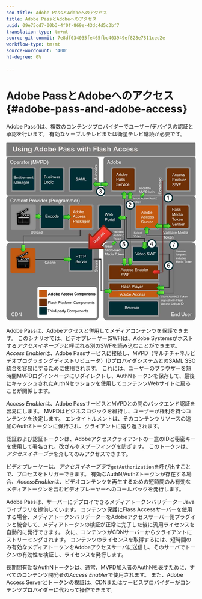 ```yaml
---
seo-title: Adobe PassとAdobeへのアクセス
title: Adobe PassとAdobeへのアクセス
uuid: 09e75cd7-00b3-4f0f-869e-43dc4d5c3bf7
translation-type: tm+mt
source-git-commit: 7e8df034035fe465fbe403949ef828e7811ced2e
workflow-type: tm+mt
source-wordcount: '400'
ht-degree: 0%

---
```



# Adobe PassとAdobeへのアクセス{#adobe-pass-and-adobe-access}

Adobe Pass([](https://www.adobe.com/products/adobepass/))は、複数のコンテンツプロバイダーでユーザー/デバイスの認証と承認を行います。 有効なケーブルテレビまたは衛星テレビ購読が必要です。

<!--<a id="fig_cln_bc2_44"></a>-->

![](assets/AdobePass_web.png)

Adobe Passは、Adobeアクセスと併用してメディアコンテンツを保護できます。 このシナリオでは、ビデオプレーヤー(SWF)は、Adobe Systemsがホストする&#x200B;*アクセスイネーブラ*&#x200B;と呼ばれる別のSWFを読み込むことができます。 *Access Enabler*&#x200B;は、Adobe Passサービスに接続し、MVPD（マルチチャネルビデオプログラミングディストリビュータ）IDプロバイダシステムとのSAML SSO統合を容易にするために使用されます。 これには、ユーザーのブラウザーを短時間MVPDログインページにリダイレクトし、AuthNトークンを保存して、最後にキャッシュされたAuthNセッションを使用してコンテンツWebサイトに戻ることが関係します。

*Access Enabler*&#x200B;は、Adobe PassサービスとMVPDとの間のバックエンド認証を容易にします。 MVPDはビジネスロジックを維持し、ユーザーが権利を持つコンテンツを決定します。 エンタイトルメントは、そのコンテンツリソースの追加のAuthZトークンに保持され、クライアントに送り返されます。

認証および認証トークンは、Adobeアクセスクライアントの一意のIDと秘密キーを使用して署名され、改ざんやスプーフィングを防ぎます。 このトークンは、*アクセスイネーブラ*&#x200B;を介してのみアクセスできます。

ビデオプレーヤーは、*アクセスイネーブラ*&#x200B;で`getAuthorization`を呼び出すことで、プロセスをトリガーできます。 有効なAuthN/AuthZトークンが存在する場合、*AccessEnabler*&#x200B;は、ビデオコンテンツを再生するための短時間のみ有効なメディアトークンを含むビデオプレーヤーへのコールバックを発行します。

Adobe Passは、サーバーにデプロイできるメディアトークンバリデーターJavaライブラリを提供しています。 コンテンツ保護にFlass Accessサーバーを使用する場合、メディアトークンバリデーターをAdobeアクセスサーバー側プラグインと統合して、メディアトークンの検証が正常に完了した後に汎用ライセンスを自動的に発行できます。 次に、コンテンツがCDNサーバーからクライアントにストリーミングされます。 コンテンツのライセンスを取得するには、短時間のみ有効なメディアトークンをAdobeアクセスサーバに送信し、そのサーバでトークンの有効性を検証し、ライセンスを発行します。

長期間有効なAuthNトークンは、通常、MVPD加入者のAuthNを表すために、すべてのコンテンツ開発者の&#x200B;*Access Enabler*&#x200B;で使用されます。 また、Adobe Access Serverとトークンの検証は、CDNまたはサービスプロバイダーがコンテンツプロバイダーに代わって操作できます。
